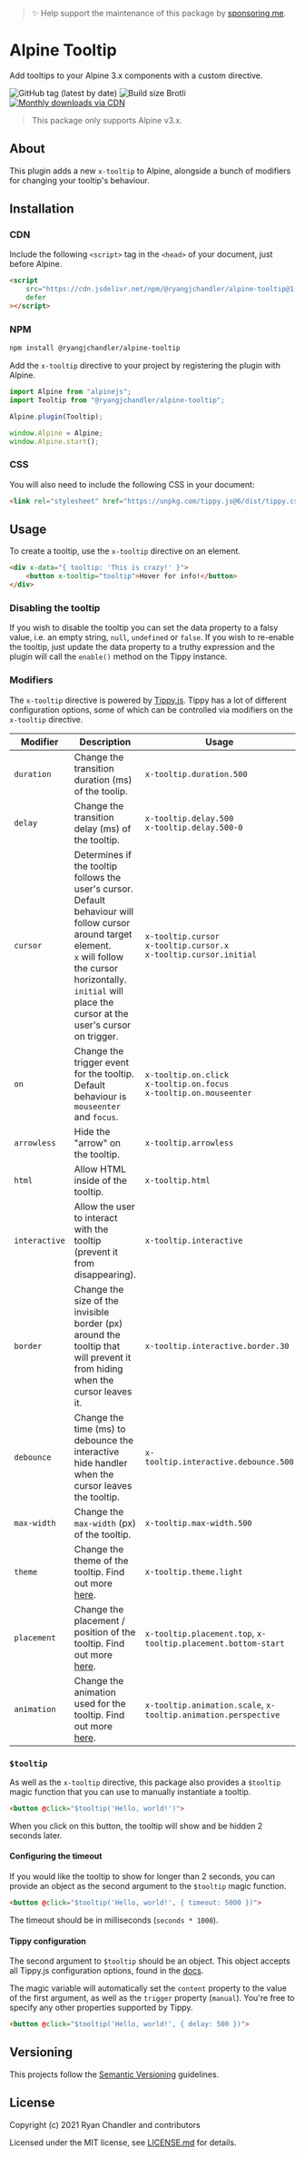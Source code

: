 > ✨ Help support the maintenance of this package by [sponsoring me](https://github.com/sponsors/ryangjchandler).

# Alpine Tooltip

Add tooltips to your Alpine 3.x components with a custom directive.

![GitHub tag (latest by date)](https://img.shields.io/github/v/tag/ryangjchandler/alpine-tooltip?label=version&style=flat-square)
![Build size Brotli](https://img.badgesize.io/ryangjchandler/alpine-tooltip/main/dist/cdn.min.js.svg?compression=gzip&style=flat-square&color=green)
[![Monthly downloads via CDN](https://data.jsdelivr.com/v1/package/npm/@ryangjchandler/alpine-tooltip/badge)](https://www.jsdelivr.com/package/npm/@ryangjchandler/alpine-tooltip)

> This package only supports Alpine v3.x.

## About

This plugin adds a new `x-tooltip` to Alpine, alongside a bunch of modifiers for changing your tooltip's behaviour.

## Installation

### CDN

Include the following `<script>` tag in the `<head>` of your document, just before Alpine.

```html
<script
    src="https://cdn.jsdelivr.net/npm/@ryangjchandler/alpine-tooltip@1.x.x/dist/cdn.min.js"
    defer
></script>
```

### NPM

```bash
npm install @ryangjchandler/alpine-tooltip
```

Add the `x-tooltip` directive to your project by registering the plugin with Alpine.

```js
import Alpine from "alpinejs";
import Tooltip from "@ryangjchandler/alpine-tooltip";

Alpine.plugin(Tooltip);

window.Alpine = Alpine;
window.Alpine.start();
```

### CSS

You will also need to include the following CSS in your document:

```html
<link rel="stylesheet" href="https://unpkg.com/tippy.js@6/dist/tippy.css" />
```

## Usage

To create a tooltip, use the `x-tooltip` directive on an element.

```html
<div x-data="{ tooltip: 'This is crazy!' }">
    <button x-tooltip="tooltip">Hover for info!</button>
</div>
```

### Disabling the tooltip

If you wish to disable the tooltip you can set the data property to a falsy value, i.e. an empty string, `null`, `undefined` or `false`. If you wish to re-enable the tooltip, just update the data property to a truthy expression and the plugin will call the `enable()` method on the Tippy instance.

### Modifiers

The `x-tooltip` directive is powered by [Tippy.js](https://atomiks.github.io/tippyjs/). Tippy has a lot of different configuration options, some of which can be controlled via modifiers on the `x-tooltip` directive.

| Modifier      | Description                                                                                                                                                                                                                         | Usage                                                                     |
|---------------|-------------------------------------------------------------------------------------------------------------------------------------------------------------------------------------------------------------------------------------|---------------------------------------------------------------------------|
| `duration`    | Change the transition duration (ms) of the toolip.                                                                                                                                                                                  | `x-tooltip.duration.500`                                                  |
| `delay`       | Change the transition delay (ms) of the tooltip.                                                                                                                                                                                    | `x-tooltip.delay.500`<br/>`x-tooltip.delay.500-0`                         |
| `cursor`      | Determines if the tooltip follows the user's cursor.<br>Default behaviour will follow cursor around target element.<br>`x` will follow the cursor horizontally.<br>`initial` will place the cursor at the user's cursor on trigger. | `x-tooltip.cursor`<br>`x-tooltip.cursor.x`<br>`x-tooltip.cursor.initial`  |
| `on`          | Change the trigger event for the tooltip. Default behaviour is `mouseenter` and `focus`.                                                                                                                                            | `x-tooltip.on.click`<br>`x-tooltip.on.focus`<br>`x-tooltip.on.mouseenter` |
| `arrowless`   | Hide the "arrow" on the tooltip.                                                                                                                                                                                                    | `x-tooltip.arrowless`                                                     |
| `html`        | Allow HTML inside of the tooltip.                                                                                                                                                                                                   | `x-tooltip.html`                                                          |
| `interactive` | Allow the user to interact with the tooltip (prevent it from disappearing).                                                                                                                                                         | `x-tooltip.interactive`                                                   |
| `border`      | Change the size of the invisible border (px) around the tooltip that will prevent it from hiding when the cursor leaves it.                                                                                                         | `x-tooltip.interactive.border.30`                                         |
| `debounce`    | Change the time (ms) to debounce the interactive hide handler when the cursor leaves the tooltip.                                                                                                                                   | `x-tooltip.interactive.debounce.500`                                      |
| `max-width`   | Change the `max-width` (px) of the tooltip.                                                                                                                                                                                         | `x-tooltip.max-width.500`                                                 |
| `theme`       | Change the theme of the tooltip. Find out more [here](https://atomiks.github.io/tippyjs/v6/themes/).                                                                                                                                | `x-tooltip.theme.light`                                                   |
| `placement`   | Change the placement / position of the tooltip. Find out more [here](https://atomiks.github.io/tippyjs/v6/all-props/#placement).                                                                                                    | `x-tooltip.placement.top`, `x-tooltip.placement.bottom-start`             |
| `animation`   | Change the animation used for the tooltip. Find out more [here](https://atomiks.github.io/tippyjs/v6/animations/).                                                                                                                  | `x-tooltip.animation.scale`, `x-tooltip.animation.perspective`            |

### `$tooltip`

As well as the `x-tooltip` directive, this package also provides a `$tooltip` magic function that you can use to manually instantiate a tooltip.

```html
<button @click="$tooltip('Hello, world!')">
```

When you click on this button, the tooltip will show and be hidden 2 seconds later.

#### Configuring the timeout

If you would like the tooltip to show for longer than 2 seconds, you can provide an object as the second argument to the `$tooltip` magic function.

```html
<button @click="$tooltip('Hello, world!', { timeout: 5000 })">
```

The timeout should be in milliseconds (`seconds * 1000`). 

#### Tippy configuration

The second argument to `$tooltip` should be an object. This object accepts all Tippy.js configuration options, found in the [docs](https://atomiks.github.io/tippyjs/v6/all-props/). 

The magic variable will automatically set the `content` property to the value of the first argument, as well as the `trigger` property (`manual`). You're free to specify any other properties supported by Tippy.

```html
<button @click="$tooltip('Hello, world!', { delay: 500 })">
```

## Versioning

This projects follow the [Semantic Versioning](https://semver.org/) guidelines.

## License

Copyright (c) 2021 Ryan Chandler and contributors

Licensed under the MIT license, see [LICENSE.md](LICENSE.md) for details.
